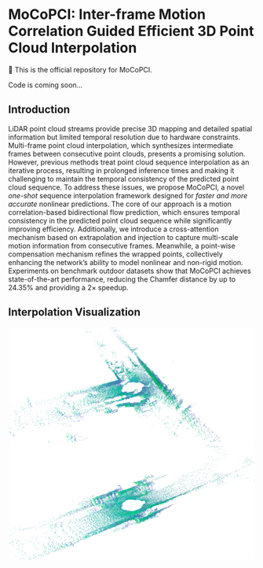 # MoCoPCI: Inter-frame Motion Correlation Guided Efficient 3D Point Cloud Interpolation
:wave: This is the official repository for MoCoPCI.

Code is coming soon...

## Introduction
LiDAR point cloud streams provide precise 3D mapping and detailed spatial information but limited temporal resolution due to hardware constraints.  Multi-frame point cloud interpolation, which synthesizes intermediate frames between consecutive point clouds, presents a promising solution. However, previous methods treat point cloud sequence interpolation as an iterative process, resulting in prolonged inference times and making it challenging to maintain the temporal consistency of the predicted point cloud sequence. To address these issues, we propose MoCoPCI, a novel *one-shot* sequence interpolation framework designed for *faster and more accurate* nonlinear predictions. The core of our approach is a motion correlation-based bidirectional flow prediction, which ensures temporal consistency in the predicted point cloud sequence while significantly improving efficiency. Additionally, we introduce a cross-attention mechanism based on extrapolation and injection to capture multi-scale motion information from consecutive frames. Meanwhile, a point-wise compensation mechanism refines the wrapped points, collectively enhancing the network’s ability to model nonlinear and non-rigid motion. Experiments on benchmark outdoor datasets show that MoCoPCI achieves state-of-the-art performance, reducing the Chamfer distance by up to 24.35\% and providing a 2× speedup.

## Interpolation Visualization
<p align="center">
  <img src="images/visualization_1.png" width="500"/>
  <img src="images/visualization_2.png" width="500"/>
</p>

